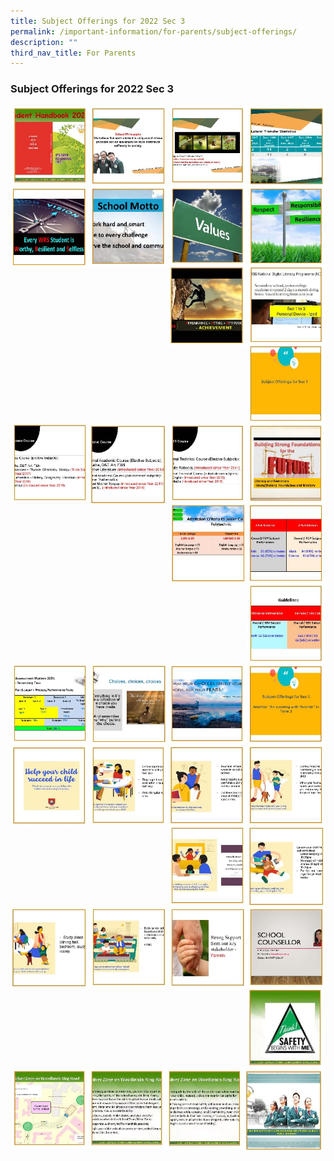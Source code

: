 ```yaml
---
title: Subject Offerings for 2022 Sec 3
permalink: /important-information/for-parents/subject-offerings/
description: ""
third_nav_title: For Parents
---
```

### **Subject Offerings for 2022 Sec 3**

<p><a href="https://staging.d1zt0oshmgcgjg.amplifyapp.com/images/subjectoffering1.jpg">
<img style="width:25%" src="/images/so1.jpg" align = left>
</a></p>

<p><a href="https://staging.d1zt0oshmgcgjg.amplifyapp.com/images/subjectoffering2.jpg">
<img style="width:25%" src="/images/so2.jpg" align = left>
</a></p>

<p><a href="https://staging.d1zt0oshmgcgjg.amplifyapp.com/images/subjectoffering3.jpg">
<img style="width:25%" src="/images/so3.jpg" align = left>
</a></p>

<p><a href="https://staging.d1zt0oshmgcgjg.amplifyapp.com/images/subjectoffering4.jpg">
<img style="width:25%" src="/images/so4.jpg" align = left>
</a></p>

<p><a href="https://staging.d1zt0oshmgcgjg.amplifyapp.com/images/subjectoffering5.jpg">
<img style="width:25%" src="/images/so5.jpg" align = left>
</a></p>

<p><a href="https://staging.d1zt0oshmgcgjg.amplifyapp.com/images/subjectoffering6.jpg">
<img style="width:25%" src="/images/so6.jpg" align = left>
</a></p>

<p><a href="https://staging.d1zt0oshmgcgjg.amplifyapp.com/images/subjectoffering7.jpg">
<img style="width:25%" src="/images/so7.jpg" align = left>
</a></p>

<p><a href="https://staging.d1zt0oshmgcgjg.amplifyapp.com/images/subjectoffering8.jpg">
<img style="width:25%" src="/images/so8.jpg" align = left>
</a></p>

<br><br><br><br>
<br><br><br><br>
<br><br><br><br>

<p><a href="https://staging.d1zt0oshmgcgjg.amplifyapp.com/images/subjectoffering9.jpg">
<img style="width:25%" src="/images/so9.jpg" align = left>
</a></p>

<p><a href="https://staging.d1zt0oshmgcgjg.amplifyapp.com/images/subjectoffering10.jpg">
<img style="width:25%" src="/images/so10.jpg" align = left>
</a></p>

<p><a href="https://staging.d1zt0oshmgcgjg.amplifyapp.com/images/subjectoffering11.jpg">
<img style="width:25%" src="/images/so11.jpg" align = left>
</a></p>

<p><a href="https://staging.d1zt0oshmgcgjg.amplifyapp.com/images/subjectoffering12.jpg">
<img style="width:25%" src="/images/so12.jpg" align = left>
</a></p>

<br><br>
<br><br>
<br><br>

<p><a href="https://staging.d1zt0oshmgcgjg.amplifyapp.com/images/subjectoffering13.jpg">
<img style="width:25%" src="/images/so13.jpg" align = left>
</a></p>

<p><a href="https://staging.d1zt0oshmgcgjg.amplifyapp.com/images/subjectoffering14.jpg">
<img style="width:25%" src="/images/so14.jpg" align = left>
</a></p>

<p><a href="https://staging.d1zt0oshmgcgjg.amplifyapp.com/images/subjectoffering15.jpg">
<img style="width:25%" src="/images/so15.jpg" align = left>
</a></p>

<p><a href="https://staging.d1zt0oshmgcgjg.amplifyapp.com/images/subjectoffering16.jpg">
<img style="width:25%" src="/images/so16.jpg" align = left>
</a></p>

<br><br>
<br><br>
<br><br>

<p><a href="https://staging.d1zt0oshmgcgjg.amplifyapp.com/images/subjectoffering17.jpg">
<img style="width:25%" src="/images/so17.jpg" align = left>
</a></p>

<p><a href="https://staging.d1zt0oshmgcgjg.amplifyapp.com/images/subjectoffering18.jpg">
<img style="width:25%" src="/images/so18.jpg" align = left>
</a></p>
<p><a href="https://staging.d1zt0oshmgcgjg.amplifyapp.com/images/subjectoffering19.jpg">
<img style="width:25%" src="/images/so19.jpg" align = left>
</a></p>

<p><a href="https://staging.d1zt0oshmgcgjg.amplifyapp.com/images/subjectoffering20.jpg">
<img style="width:25%" src="/images/so20.jpg" align = left>
</a></p>

<p><a href="https://staging.d1zt0oshmgcgjg.amplifyapp.com/images/subjectoffering21.jpg">
<img style="width:25%" src="/images/so21.jpg" align = left>
</a></p>

<p><a href="https://staging.d1zt0oshmgcgjg.amplifyapp.com/images/subjectoffering22.jpg">
<img style="width:25%" src="/images/so22.jpg" align = left>
</a></p>

<p><a href="https://staging.d1zt0oshmgcgjg.amplifyapp.com/images/subjectoffering23.jpg">
<img style="width:25%" src="/images/so23.jpg" align = left>
</a></p>

<p><a href="https://staging.d1zt0oshmgcgjg.amplifyapp.com/images/subjectoffering24.jpg">
<img style="width:25%" src="/images/so24.jpg" align = left>
</a></p>

<br><br><br><br>
<br><br><br><br>
<br><br><br><br>

<p><a href="https://staging.d1zt0oshmgcgjg.amplifyapp.com/images/subjectoffering25.jpg">
<img style="width:25%" src="/images/so25.jpg" align = left>
</a></p>

<p><a href="https://staging.d1zt0oshmgcgjg.amplifyapp.com/images/subjectoffering26.jpg">
<img style="width:25%" src="/images/so26.jpg" align = left>
</a></p>

<p><a href="https://staging.d1zt0oshmgcgjg.amplifyapp.com/images/subjectoffering27.jpg">
<img style="width:25%" src="/images/so27.jpg" align = left>
</a></p>

<p><a href="https://staging.d1zt0oshmgcgjg.amplifyapp.com/images/subjectoffering28.jpg">
<img style="width:25%" src="/images/so28.jpg" align = left>
</a></p>

<p><a href="https://staging.d1zt0oshmgcgjg.amplifyapp.com/images/subjectoffering29.jpg">
<img style="width:25%" src="/images/so29.jpg" align = left>
</a></p>

<p><a href="https://staging.d1zt0oshmgcgjg.amplifyapp.com/images/subjectoffering30.jpg">
<img style="width:25%" src="/images/so30.jpg" align = left>
</a></p>

<p><a href="https://staging.d1zt0oshmgcgjg.amplifyapp.com/images/subjectoffering31.jpg">
<img style="width:25%" src="/images/so31.jpg" align = left>
</a></p>

<p><a href="https://staging.d1zt0oshmgcgjg.amplifyapp.com/images/subjectoffering32.jpg">
<img style="width:25%" src="/images/so32.jpg" align = left>
</a></p>

<br><br><br><br>
<br><br><br><br>
<br><br><br><br>

<p><a href="https://staging.d1zt0oshmgcgjg.amplifyapp.com/images/subjectoffering33.jpg">
<img style="width:24.6%" src="/images/so33.jpg" align = left>
</a></p>

<p><a href="https://staging.d1zt0oshmgcgjg.amplifyapp.com/images/subjectoffering34.jpg">
<img style="width:24.6%" src="/images/so34.jpg" align = left>
</a></p>

<p><a href="https://staging.d1zt0oshmgcgjg.amplifyapp.com/images/subjectoffering35.jpg">
<img style="width:24.6%" src="/images/so35.jpg" align = left>
</a></p>

<p><a href="https://staging.d1zt0oshmgcgjg.amplifyapp.com/images/subjectoffering36.jpg">
<img style="width:25%" src="/images/so36.jpg" align = left>
</a></p>

<br><br>
<br><br>
<br>

<p><a href="https://staging.d1zt0oshmgcgjg.amplifyapp.com/images/subjectoffering37.jpg">
<img style="width:25%" src="/images/so37.jpg" align = left>
</a></p>